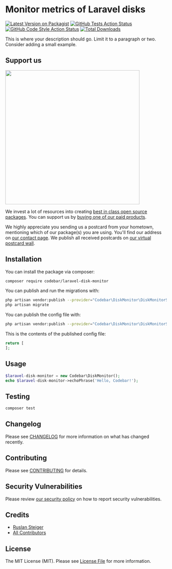 # Monitor metrics of Laravel disks

[![Latest Version on Packagist](https://img.shields.io/packagist/v/codebar/laravel-disk-monitor.svg?style=flat-square)](https://packagist.org/packages/codebar/laravel-disk-monitor)
[![GitHub Tests Action Status](https://img.shields.io/github/workflow/status/codebar/laravel-disk-monitor/run-tests?label=tests)](https://github.com/codebar/laravel-disk-monitor/actions?query=workflow%3ATests+branch%3Amaster)
[![GitHub Code Style Action Status](https://img.shields.io/github/workflow/status/codebar/laravel-disk-monitor/Check%20&%20fix%20styling?label=code%20style)](https://github.com/codebar/laravel-disk-monitor/actions?query=workflow%3A"Check+%26+fix+styling"+branch%3Amaster)
[![Total Downloads](https://img.shields.io/packagist/dt/codebar/laravel-disk-monitor.svg?style=flat-square)](https://packagist.org/packages/codebar/laravel-disk-monitor)


This is where your description should go. Limit it to a paragraph or two. Consider adding a small example.

## Support us

[<img src="https://github-ads.s3.eu-central-1.amazonaws.com/package-laravel-disk-monitor-laravel.jpg?t=1" width="419px" />](https://spatie.be/github-ad-click/package-laravel-disk-monitor-laravel)

We invest a lot of resources into creating [best in class open source packages](https://spatie.be/open-source). You can support us by [buying one of our paid products](https://spatie.be/open-source/support-us).

We highly appreciate you sending us a postcard from your hometown, mentioning which of our package(s) you are using. You'll find our address on [our contact page](https://spatie.be/about-us). We publish all received postcards on [our virtual postcard wall](https://spatie.be/open-source/postcards).

## Installation

You can install the package via composer:

```bash
composer require codebar/laravel-disk-monitor
```

You can publish and run the migrations with:

```bash
php artisan vendor:publish --provider="Codebar\DiskMonitor\DiskMonitorServiceProvider" --tag="laravel-disk-monitor-migrations"
php artisan migrate
```

You can publish the config file with:
```bash
php artisan vendor:publish --provider="Codebar\DiskMonitor\DiskMonitorServiceProvider" --tag="laravel-disk-monitor-config"
```

This is the contents of the published config file:

```php
return [
];
```

## Usage

```php
$laravel-disk-monitor = new Codebar\DiskMonitor();
echo $laravel-disk-monitor->echoPhrase('Hello, Codebar!');
```

## Testing

```bash
composer test
```

## Changelog

Please see [CHANGELOG](CHANGELOG.md) for more information on what has changed recently.

## Contributing

Please see [CONTRIBUTING](.github/CONTRIBUTING.md) for details.

## Security Vulnerabilities

Please review [our security policy](../../security/policy) on how to report security vulnerabilities.

## Credits

- [Ruslan Steiger](https://github.com/SuddenlyRust)
- [All Contributors](../../contributors)

## License

The MIT License (MIT). Please see [License File](LICENSE.md) for more information.
